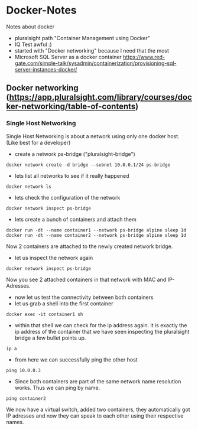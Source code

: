 # Docker-Notes
Notes about docker

  - pluralsight path "Container Management using Docker"
  - IQ Test awful :)
  - started with "Docker networking" because I need that the most
  - Microsoft SQL Server as a docker container https://www.red-gate.com/simple-talk/sysadmin/containerization/provisioning-sql-server-instances-docker/ 
  
## Docker networking (https://app.pluralsight.com/library/courses/docker-networking/table-of-contents)

### Single Host Networking

Single Host Networking is about a network using only one docker host.
(Like best for a developer)

  - create a network ps-bridge ("pluralsight-bridge") 
  ```
  docker network create -d bridge --subnet 10.0.0.1/24 ps-bridge
  ```

  - lets list all networks to see if it really happened
  ```
  docker network ls
  ```
  
  - lets check the configuration of the network
  ```
  docker network inspect ps-bridge
  ```
  
  - lets create a bunch of containers and attach them
  ```
  docker run -dt --name container1 --network ps-bridge alpine sleep 1d
  docker run -dt --name container2 --network ps-bridge alpine sleep 1d
  ```
  
  Now 2 containers are attached to the newly created network bridge.
  
  - let us inspect the network again
  ```
  docker network inspect ps-bridge
  ```
  
  Now you see 2 attached containers in that network with MAC and IP-Adresses.
  
  - now let us test the connectivity between both containers
  - let us grab a shell into the first container
  ```
  docker exec -it container1 sh
  ```
  - within that shell we can check for the ip address again. it is exactly the ip address of the container that we have seen inspecting the pluralsight bridge a few bullet points up.
  ```
  ip a
  ```
  - from here we can successfully ping the other host
  ```
  ping 10.0.0.3
  ```
  
  - Since both containers are part of the same network name resolution works. Thus we can ping by name.
  ```
  ping container2
  ```
  
We now have a virtual switch, added two containers, they automatically got IP adresses and now they can speak to each other using their respective names. 
